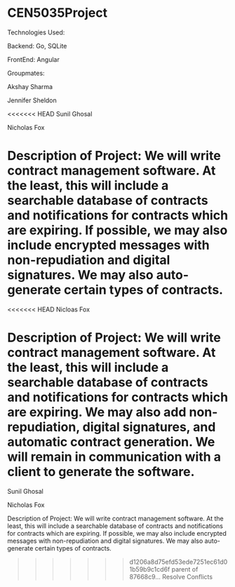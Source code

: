 # CEN5035Project

Technologies Used:

Backend: Go, SQLite

FrontEnd: Angular

Groupmates:

Akshay Sharma

Jennifer Sheldon

<<<<<<< HEAD
Sunil Ghosal

Nicholas Fox

Description of Project: We will write contract management software. At the least, this will include a searchable database of contracts and notifications for contracts which are expiring. If possible, we may also include encrypted messages with non-repudiation and digital signatures. We may also auto-generate certain types of contracts.
=======
<<<<<<< HEAD
Nicloas Fox

Description of Project: We will write contract management software. At the least, this will include a searchable database of contracts and notifications for contracts which are expiring. We may also add non-repudiation, digital signatures, and automatic contract generation. We will remain in communication with a client to generate the software.
=======
Sunil Ghosal

Nicholas Fox

Description of Project: We will write contract management software. At the least, this will include a searchable database of contracts and notifications for contracts which are expiring. If possible, we may also include encrypted messages with non-repudiation and digital signatures. We may also auto-generate certain types of contracts.
>>>>>>> d1206a8d75efd53ede7251ec61d01b59b9c1cd6f
>>>>>>> parent of 87668c9... Resolve Conflicts
